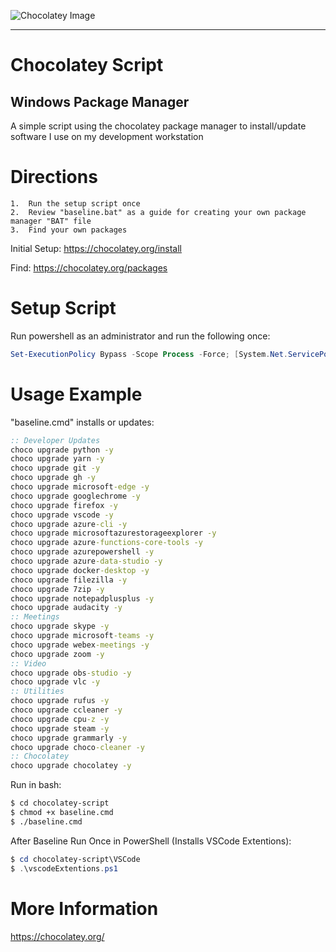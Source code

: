 ![Chocolatey Image](chocolatey-media.png)

---

# Chocolatey Script

## Windows Package Manager

A simple script using the chocolatey package manager to install/update software I use on my development workstation

# Directions

    1.  Run the setup script once
    2.  Review "baseline.bat" as a guide for creating your own package manager "BAT" file
    3.  Find your own packages

Initial Setup: https://chocolatey.org/install

Find: https://chocolatey.org/packages

# Setup Script

Run powershell as an administrator and run the following once:

```powershell
Set-ExecutionPolicy Bypass -Scope Process -Force; [System.Net.ServicePointManager]::SecurityProtocol = [System.Net.ServicePointManager]::SecurityProtocol -bor 3072; iex ((New-Object System.Net.WebClient).DownloadString('https://chocolatey.org/install.ps1'))
```

# Usage Example

"baseline.cmd" installs or updates:

```bat
:: Developer Updates
choco upgrade python -y
choco upgrade yarn -y
choco upgrade git -y
choco upgrade gh -y
choco upgrade microsoft-edge -y
choco upgrade googlechrome -y
choco upgrade firefox -y
choco upgrade vscode -y
choco upgrade azure-cli -y
choco upgrade microsoftazurestorageexplorer -y
choco upgrade azure-functions-core-tools -y
choco upgrade azurepowershell -y
choco upgrade azure-data-studio -y
choco upgrade docker-desktop -y
choco upgrade filezilla -y
choco upgrade 7zip -y
choco upgrade notepadplusplus -y
choco upgrade audacity -y
:: Meetings
choco upgrade skype -y
choco upgrade microsoft-teams -y
choco upgrade webex-meetings -y
choco upgrade zoom -y
:: Video
choco upgrade obs-studio -y
choco upgrade vlc -y
:: Utilities
choco upgrade rufus -y
choco upgrade ccleaner -y
choco upgrade cpu-z -y
choco upgrade steam -y
choco upgrade grammarly -y
choco upgrade choco-cleaner -y
:: Chocolatey
choco upgrade chocolatey -y
```

Run in bash:

```bash
$ cd chocolatey-script
$ chmod +x baseline.cmd
$ ./baseline.cmd
```

After Baseline Run Once in PowerShell (Installs VSCode Extentions):

```powershell
$ cd chocolatey-script\VSCode
$ .\vscodeExtentions.ps1
```

# More Information

https://chocolatey.org/
